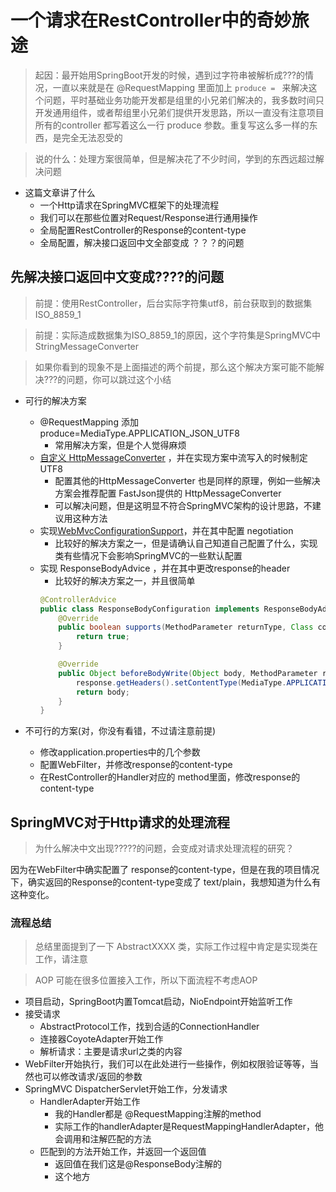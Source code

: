 # 一个请求在RestController中的奇妙旅途

> 起因：最开始用SpringBoot开发的时候，遇到过字符串被解析成???的情况，一直以来就是在 @RequestMapping 里面加上 `produce = ` 来解决这个问题，平时基础业务功能开发都是组里的小兄弟们解决的，我多数时间只开发通用组件，或者帮组里小兄弟们提供开发思路，所以一直没有注意项目所有的controller 都写着这么一行 produce 参数。重复写这么多一样的东西，是完全无法忍受的

> 说的什么：处理方案很简单，但是解决花了不少时间，学到的东西远超过解决问题

- 这篇文章讲了什么
  - 一个Http请求在SpringMVC框架下的处理流程
  - 我们可以在那些位置对Request/Response进行通用操作
  - 全局配置RestController的Response的content-type
  - 全局配置，解决接口返回中文全部变成 ？？？的问题

## 先解决接口返回中文变成????的问题

> 前提：使用RestController，后台实际字符集utf8，前台获取到的数据集 ISO_8859_1

> 前提：实际造成数据集为ISO_8859_1的原因，这个字符集是SpringMVC中StringMessageConverter

> 如果你看到的现象不是上面描述的两个前提，那么这个解决方案可能不能解决???的问题，你可以跳过这个小结

- 可行的解决方案
  - @RequestMapping 添加 produce=MediaType.APPLICATION_JSON_UTF8 
    - 常用解决方案，但是个人觉得麻烦
  - [自定义 HttpMessageConverter](./自定义HttpmessageConverter.md) ，并在实现方案中流写入的时候制定UTF8
    - 配置其他的HttpMessageConverter 也是同样的原理，例如一些解决方案会推荐配置 FastJson提供的 HttpMessageConverter
    - 可以解决问题，但是这明显不符合SpringMVC架构的设计思路，不建议用这种方法
  - 实现[WebMvcConfigurationSupport](./探索WebMvcConfigurationSupport.md)，并在其中配置 negotiation
    - 比较好的解决方案之一，但是请确认自己知道自己配置了什么，实现类有些情况下会影响SpringMVC的一些默认配置
  - 实现 ResponseBodyAdvice ，并在其中更改response的header
    - 比较好的解决方案之一，并且很简单
    ```java
    @ControllerAdvice
    public class ResponseBodyConfiguration implements ResponseBodyAdvice {
        @Override
        public boolean supports(MethodParameter returnType, Class converterType){
            return true;
        }

        @Override
        public Object beforeBodyWrite(Object body, MethodParameter returnType,  MediaType selectedContentType, Class selectedConverterType,  ServerHttpRequest request, ServerHttpResponse response) {
            response.getHeaders().setContentType(MediaType.APPLICATION_JSON_UTF8)   ;
            return body;
        }
    }
    ```

- 不可行的方案(对，你没有看错，不过请注意前提)
  - 修改application.properties中的几个参数
  - 配置WebFilter，并修改response的content-type
  - 在RestController的Handler对应的 method里面，修改response的content-type

## SpringMVC对于Http请求的处理流程

> 为什么解决中文出现?????的问题，会变成对请求处理流程的研究？

因为在WebFilter中确实配置了 response的content-type，但是在我的项目情况下，确实返回的Response的content-type变成了 text/plain，我想知道为什么有这种变化。

### 流程总结

> 总结里面提到了一下 AbstractXXXX 类，实际工作过程中肯定是实现类在工作，请注意

> AOP 可能在很多位置接入工作，所以下面流程不考虑AOP

- 项目启动，SpringBoot内置Tomcat启动，NioEndpoint开始监听工作
- 接受请求
  - AbstractProtocol工作，找到合适的ConnectionHandler
  - 连接器CoyoteAdapter开始工作
  - 解析请求：主要是请求url之类的内容
- WebFilter开始执行，我们可以在此处进行一些操作，例如权限验证等等，当然也可以修改请求/返回的参数
- SpringMVC DispatcherServlet开始工作，分发请求
  - HandlerAdapter开始工作
    - 我的Handler都是 @RequestMapping注解的method
    - 实际工作的handlerAdapter是RequestMappingHandlerAdapter，他会调用和注解匹配的方法
  - 匹配到的方法开始工作，并返回一个返回值
    - 返回值在我们这是@ResponseBody注解的
    - 这个地方